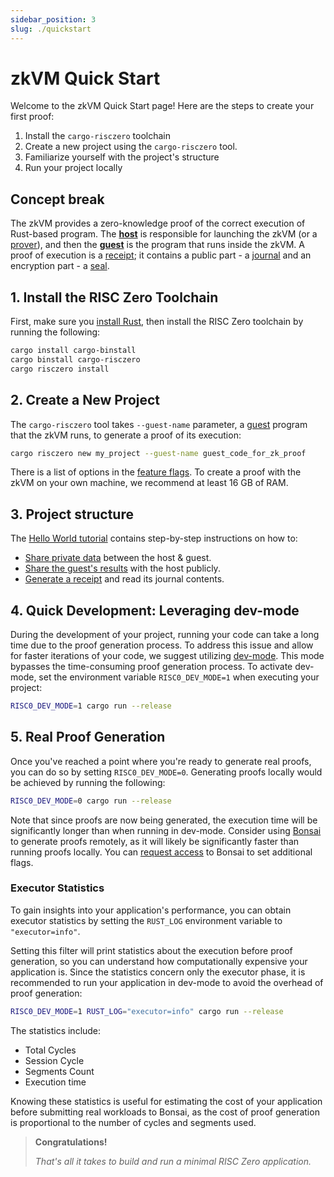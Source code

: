 ```yaml
---
sidebar_position: 3
slug: ./quickstart
---
```


# zkVM Quick Start

Welcome to the zkVM Quick Start page! Here are the steps to create your first proof:

1. Install the `cargo-risczero` toolchain
2. Create a new project using the `cargo-risczero` tool.
3. Familiarize yourself with the project's structure
4. Run your project locally

## Concept break

The zkVM provides a zero-knowledge proof of the correct execution of Rust-based program.
The **[host]** is responsible for launching the zkVM (or a [prover]), and then the **[guest]** is the program that runs inside the zkVM.
A proof of execution is a [receipt]; it contains a public part - a [journal] and an encryption part - a [seal].

## 1. Install the RISC Zero Toolchain

First, make sure you [install Rust], then install the RISC Zero toolchain by running the following:

```bash
cargo install cargo-binstall
cargo binstall cargo-risczero
cargo risczero install
```

## 2. Create a New Project

The `cargo-risczero` tool takes `--guest-name` parameter, a [guest] program that the zkVM runs, to generate a proof of its execution:

```bash
cargo risczero new my_project --guest-name guest_code_for_zk_proof
```

There is a list of options in the [feature flags]. To create a proof with the zkVM on your own machine, we recommend at least 16 GB of RAM.

## 3. Project structure

The [Hello World tutorial] contains step-by-step instructions on how to:

- [Share private data] between the host & guest.
- [Share the guest's results] with the host publicly.
- [Generate a receipt] and read its journal contents.

## 4. Quick Development: Leveraging dev-mode

During the development of your project, running your code can take a long time due to the proof generation process. To address this issue and allow for faster iterations of your code, we suggest utilizing [dev-mode]. This mode bypasses the time-consuming proof generation process. To activate dev-mode, set the environment variable `RISC0_DEV_MODE=1` when executing your project:

```bash
RISC0_DEV_MODE=1 cargo run --release
```

## 5. Real Proof Generation

Once you've reached a point where you're ready to generate real proofs, you can do so by setting `RISC0_DEV_MODE=0`. Generating proofs locally would be achieved by running the following:

```bash
RISC0_DEV_MODE=0 cargo run --release
```

Note that since proofs are now being generated, the execution time will be significantly longer than when running in dev-mode. Consider using [Bonsai] to generate proofs remotely, as it will likely be significantly faster than running proofs locally. You can [request access] to Bonsai to set additional flags.

### Executor Statistics

To gain insights into your application's performance, you can obtain executor statistics by setting the `RUST_LOG` environment variable to `"executor=info"`.

Setting this filter will print statistics about the execution before proof generation, so you can understand how computationally expensive your application is. Since the statistics concern only the executor phase, it is recommended to run your application in dev-mode to avoid the overhead of proof generation:

```bash
RISC0_DEV_MODE=1 RUST_LOG="executor=info" cargo run --release
```

The statistics include:

- Total Cycles
- Session Cycle
- Segments Count
- Execution time

Knowing these statistics is useful for estimating the cost of your application before submitting real workloads to Bonsai, as the cost of proof generation is proportional to the number of cycles and segments used.

> **Congratulations!**
>
> _That's all it takes to build and run a minimal RISC Zero application._

[Bonsai]: ../bonsai/quickstart
[dev-mode]: ./dev-mode.md
[feature flags]: https://github.com/risc0/risc0#feature-flags
[Share private data]: tutorials/hello-world#step-2-host-share-private-data-as-input-with-the-guest
[Share the guest's results]: tutorials/hello-world#step-3-guest-read-input-and-commit-output
[Generate a receipt]: tutorials/hello-world#step-4-host-generate-a-receipt-and-read-its-journal-contents
[Hello World tutorial]: tutorials/hello-world
[install Rust]: https://doc.rust-lang.org/cargo/getting-started/installation.html
[host]: /terminology#host-program
[guest]: /terminology#guest-program
[receipt]: /terminology#receipt
[journal]: /terminology#journal
[seal]: /terminology#seal
[prover]: /terminology#prover
[request access]: https://bonsai.xyz/apply
